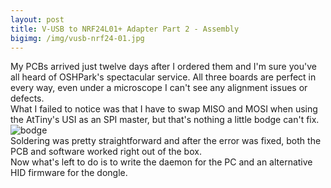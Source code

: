 ```yaml
---
layout: post
title: V-USB to NRF24L01+ Adapter Part 2 - Assembly
bigimg: /img/vusb-nrf24-01.jpg
---
```


My PCBs arrived just twelve days after I ordered them and I'm sure you've all heard of OSHPark's spectacular service. All three boards are perfect in every way, even under a microscope I can't see any alignment issues or defects.  
What I failed to notice was that I have to swap MISO and MOSI when using the AtTiny's USI as an SPI master, but that's nothing a little bodge can't fix.  
![bodge](vusb-nrf24-bodge.jpg)  
Soldering was pretty straightforward and after the error was fixed, both the PCB and software worked right out of the box.  
Now what's left to do is to write the daemon for the PC and an alternative HID firmware for the dongle.
